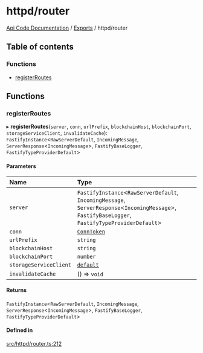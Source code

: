 # httpd/router
 
[Api Code Documentation](../README.md) / [Exports](../modules.md) / httpd/router

## Table of contents

### Functions

- [registerRoutes](httpd_router.md#registerroutes)

## Functions

### registerRoutes

▸ **registerRoutes**(`server`, `conn`, `urlPrefix`, `blockchainHost`, `blockchainPort`, `storageServiceClient`, `invalidateCache`): `FastifyInstance`<`RawServerDefault`, `IncomingMessage`, `ServerResponse`<`IncomingMessage`\>, `FastifyBaseLogger`, `FastifyTypeProviderDefault`\>

#### Parameters

| Name | Type |
| :------ | :------ |
| `server` | `FastifyInstance`<`RawServerDefault`, `IncomingMessage`, `ServerResponse`<`IncomingMessage`\>, `FastifyBaseLogger`, `FastifyTypeProviderDefault`\> |
| `conn` | [`ConnToken`](service_conn.md#conntoken) |
| `urlPrefix` | `string` |
| `blockchainHost` | `string` |
| `blockchainPort` | `number` |
| `storageServiceClient` | [`default`](../classes/service_Client_storage_service.default.md) |
| `invalidateCache` | () => `void` |

#### Returns

`FastifyInstance`<`RawServerDefault`, `IncomingMessage`, `ServerResponse`<`IncomingMessage`\>, `FastifyBaseLogger`, `FastifyTypeProviderDefault`\>

#### Defined in

[src/httpd/router.ts:212](https://github.com/openkfw/TruBudget/blob/95e6f8a/api/src/httpd/router.ts#L212)
